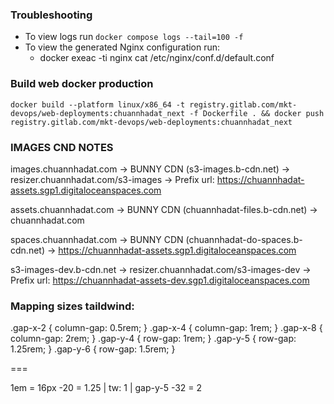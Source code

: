 ### Troubleshooting

- To view logs run `docker compose logs --tail=100 -f`
- To view the generated Nginx configuration run:
  - docker exeac -ti nginx cat /etc/nginx/conf.d/default.conf

### Build web docker production

```
docker build --platform linux/x86_64 -t registry.gitlab.com/mkt-devops/web-deployments:chuannhadat_next -f Dockerfile . && docker push registry.gitlab.com/mkt-devops/web-deployments:chuannhadat_next
```

### IMAGES CND NOTES

images.chuannhadat.com
-> BUNNY CDN (s3-images.b-cdn.net)
-> resizer.chuannhadat.com/s3-images
-> Prefix url: https://chuannhadat-assets.sgp1.digitaloceanspaces.com

assets.chuannhadat.com
-> BUNNY CDN (chuannhadat-files.b-cdn.net)
-> chuannhadat.com

spaces.chuannhadat.com
-> BUNNY CDN (chuannhadat-do-spaces.b-cdn.net)
-> https://chuannhadat-assets.sgp1.digitaloceanspaces.com

s3-images-dev.b-cdn.net
-> resizer.chuannhadat.com/s3-images-dev
-> Prefix url: https://chuannhadat-assets-dev.sgp1.digitaloceanspaces.com

### Mapping sizes taildwind:

.gap-x-2 {
column-gap: 0.5rem;
}
.gap-x-4 {
column-gap: 1rem;
}
.gap-x-8 {
column-gap: 2rem;
}
.gap-y-4 {
row-gap: 1rem;
}
.gap-y-5 {
row-gap: 1.25rem;
}
.gap-y-6 {
row-gap: 1.5rem;
}

===

1em = 16px
-20 = 1.25 | tw: 1 | gap-y-5
-32 = 2

